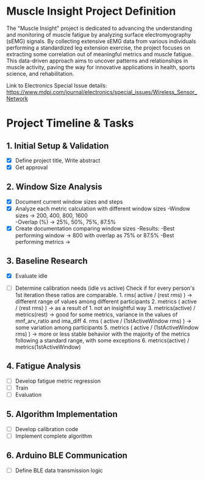 # Muscle Insight Project Definition


The "Muscle Insight" project is dedicated to advancing the understanding and monitoring of muscle fatigue by analyzing surface electromyography (sEMG) signals. By collecting extensive sEMG data from various individuals performing a standardized leg extension exercise, the project focuses on extracting some correlation out of meaningful metrics and muscle fatigue. This data-driven approach aims to uncover patterns and relationships in muscle activity, paving the way for innovative applications in health, sports science, and rehabilitation.


Link to Electronics Special Issue details: https://www.mdpi.com/journal/electronics/special_issues/Wireless_Sensor_Network

# Project Timeline & Tasks

## 1. Initial Setup & Validation
- [x] Define project title, Write abstract
- [x] Get approval 

## 2. Window Size Analysis
- [x] Document current window sizes and steps
- [x] Analyze each metric calculation with different window sizes
      -Window sizes -> 200, 400, 800, 1600  
      -Overlap (%) -> 25%, 50%, 75%, 87.5%  
- [x] Create documentation comparing window sizes
      -Results: -Best performing window -> 800 with overlap as 75% or 87.5%
               -Best performing metrics ->

## 3. Baseline Research
- [x] Evaluate idle
- [ ] Determine calibration needs (idle vs active)
      Check if for every person's 1st iteration these ratios are comparable.
      1. rms( active / (rest rms) ) -> different range of values among different participants
      2. metrics ( active / (rest rms) ) -> as a result of 1. not an insightful way
      3. metrics(active) / metrics(rest) -> good for some metrics, variance in the values of mnf_arv_ratio and ima_diff
      4. rms ( active / (1stActiveWindow rms) ) -> some variation among participants 
      5. metrics ( active / (1stActiveWindow rms) ) -> more or less stable behavior with the majority of the metrics following a standard range, with some exceptions 
      6. metrics(active) / metrics(1stActiveWindow)


## 4. Fatigue Analysis
- [ ] Develop fatigue metric regression
- [ ] Train
- [ ] Evaluation
      
## 5. Algorithm Implementation
- [ ] Develop calibration code
- [ ] Implement complete algorithm

## 6. Arduino BLE Communication
- [ ] Define BLE data transmission logic
